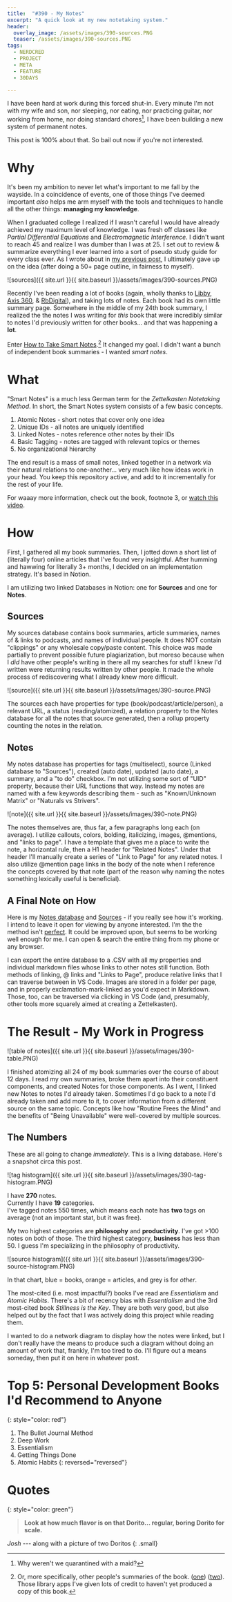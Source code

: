 ```yaml
---
title:  "#390 - My Notes"
excerpt: "A quick look at my new notetaking system."
header:
  overlay_image: /assets/images/390-sources.PNG
  teaser: /assets/images/390-sources.PNG
tags:
  - NERDCRED
  - PROJECT
  - META
  - FEATURE
  - 30DAYS

---
```


I have been hard at work during this forced shut-in. Every minute I'm not with my wife and son, nor sleeping, nor eating, nor practicing guitar, nor working from home, nor doing standard chores[^one], I have been building a new system of permanent notes. 

This post is 100% about that. So bail out now if you're not interested.

# Why

It's been my ambition to never let what's important to me fall by the wayside. In a coincidence of events, one of those things I've deemed important *also* helps me arm myself with the tools and techniques to handle all the other things: **managing my knowledge**. 

When I graduated college I realized if I wasn't careful I would have already achieved my maximum level of knowledge. I was fresh off classes like *Partial Differential Equations* and *Electromagnetic Interference*. I didn't want to reach 45 and realize I was dumber than I was at 25. I set out to review & summarize everything I ever learned into a sort of pseudo study guide for every class ever. As I wrote about in [my previous post](https://aarongilly.com/389-quarantine/#writing), I ultimately gave up on the idea (after doing a 50+ page outline, in fairness to myself).

![sources]({{ site.url }}{{ site.baseurl }}/assets/images/390-sources.PNG)

Recently I've been reading a lot of books (again, wholly thanks to [Libby](https://www.overdrive.com/apps/libby/), [Axis 360](http://axis360.site.baker-taylor.com/), & [RbDigital](https://rbdigital.com/)), and taking lots of notes. Each book had its own little summary page. Somewhere in the middle of my 24th book summary, I realized the the notes I was writing for *this* book that were incredibly similar to notes I'd previously written for other books... and that was happening a **lot**.

Enter [How to Take Smart Notes](https://www.amazon.com/How-Take-Smart-Notes-Nonfiction-ebook/dp/B06WVYW33Y/).[^two] It changed my goal. I didn't want a bunch of independent book summaries - I wanted *smart notes*.

# What

"Smart Notes" is a much less German term for the *Zettelkasten Notetaking Method*. In short, the Smart Notes system consists of a few basic concepts.

1. Atomic Notes - short notes that cover only one idea
2. Unique IDs - all notes are uniquely identified
3. Linked Notes - notes reference other notes by their IDs
4. Basic Tagging - notes are tagged with relevant topics or themes
5. No organizational hierarchy

The end result is a mass of small notes, linked together in a network via their natural relations to one-another... very much like how ideas work in your head. You keep this repository active, and add to it incrementally for the rest of your life. 

For waaay more information, check out the book, footnote 3, or [watch this video](https://vimeo.com/275530205).

# How

First, I gathered all my book summaries. Then, I jotted down a short list of (literally four) online articles that I've found very insightful. After humming and hawwing for literally 3+ months, I decided on an implementation strategy. It's based in Notion.

I am utilizing two linked Databases in Notion: one for **Sources** and one for **Notes**.

## Sources

My sources database contains book summaries, article summaries, names of & links to podcasts, and names of individual people. It does NOT contain "clippings" or any wholesale copy/paste content. This choice was made partially to prevent possible future plagiarization, but moreso because when I *did* have other people's writing in there all my searches for stuff I knew I'd written were returning results written by other people. It made the whole process of rediscovering what I already knew more difficult.

![source]({{ site.url }}{{ site.baseurl }}/assets/images/390-source.PNG)

The sources each have properties for type (book/podcast/article/person), a relevant URL, a status (reading/atomized), a relation property to the Notes database for all the notes that source generated, then a rollup property counting the notes in the relation.

## Notes

My notes database has properties for tags (multiselect), source (Linked database to "Sources"), created (auto date), updated (auto date), a summary, and a "to do" checkbox. I'm not utilizing some sort of "UID" property, because their URL functions that way. Instead my notes are named with a few keywords describing them - such as "Known/Unknown Matrix" or "Naturals vs Strivers". 

![note]({{ site.url }}{{ site.baseurl }}/assets/images/390-note.PNG)

The notes themselves are, thus far, a few paragraphs long each (on average). I utilize callouts, colors, bolding, italicizing, images, @mentions, and "links to page". I have a template that gives me a place to write the note, a horizontal rule, then a H1 header for "Related Notes". Under that header I'll manually create a series of "Link to Page" for any related notes. I also utilize @mention page links in the body of the note when I reference the concepts covered by that note (part of the reason why naming the notes something lexically useful is beneficial).

## A Final Note on How

Here is my [Notes database](https://www.notion.so/a7627b8ed78b4eab9e31364cb7b98eea?v=c957bb0ea6dd42e9a83df8338e11c786) and [Sources](https://www.notion.so/e301531cc1ee4ad7ae537d87f9681116?v=2136c19212174a24956154a130b78b1b) - if you really see how it's working. I intend to leave it open for viewing by anyone interested. I'm the the method isn't [perfect](https://www.notion.so/Perfection-is-Dangerous-ee2d6db59fef4d359e791c72328bbce5). It could be improved upon, but seems to be working well enough for me. I can open & search the entire thing from my phone or any browser. 

I can export the entire database to a .CSV with all my properties and individual markdown files whose links to other notes still function. Both methods of linking, @ links and "Links to Page", produce relative links that I can traverse between in VS Code. Images are stored in a folder per page, and in properly exclamation-mark-linked as you'd expect in Markdown. Those, too, can be traversed via clicking in VS Code (and, presumably, other tools more squarely aimed at creating a Zettelkasten).

# The Result - My Work in Progress

![table of notes]({{ site.url }}{{ site.baseurl }}/assets/images/390-table.PNG)

I finished atomizing all 24 of my book summaries over the course of about 12 days. I read my own summaries, broke them apart into their constituent components, and created Notes for those components. As I went, I linked new Notes to notes I'd already taken. Sometimes I'd go back to a note I'd already taken and add more to it, to cover information from a different source on the same topic. Concepts like how "Routine Frees the Mind" and the benefits of "Being Unavailable" were well-covered by multiple sources.

## The Numbers

These are all going to change *immediately*. This is a living database. Here's a snapshot circa this post.

![tag histogram]({{ site.url }}{{ site.baseurl }}/assets/images/390-tag-histogram.PNG)

I have **270** notes.  
Currently I have **19** categories.  
I've tagged notes 550 times, which means each note has **two** tags on average (not an important stat, but it was free).  

My two highest categories are **philosophy** and **productivity**. I've got >100 notes on both of those. The third highest category, **business** has less than 50. I guess I'm specializing in the philosophy of productivity.

![source histogram]({{ site.url }}{{ site.baseurl }}/assets/images/390-source-histogram.PNG)

In that chart, blue = books, orange = articles, and grey is for *other*.

The most-cited (i.e. most impactful?) books I've read are *Essentialism* and *Atomic Habits*. There's a bit of recency bias with *Essentialism* and the 3rd most-cited book *Stillness is the Key*. They are both very good, but also helped out by the fact that I was actively doing this project while reading them.

I wanted to do a network diagram to display how the notes were linked, but I don't really have the means to produce such a diagram without doing an amount of work that, frankly, I'm too tired to do. I'll figure out a means someday, then put it on here in whatever post.

# Top 5: Personal Development Books I'd Recommend to Anyone
{: style="color: red"}

1. The Bullet Journal Method
2. Deep Work
3. Essentialism
4. Getting Things Done
5. Atomic Habits
{: reversed="reversed"}

# Quotes
{: style="color: green"}
> **Look at how much flavor is on that Dorito... regular, boring Dorito for scale.**  

<cite>Josh</cite> --- along with a picture of two Doritos
{: .small}

[^one]:  Why weren't we quarantined with a maid?  
[^two]:  Or, more specifically, other people's summaries of the book. ([one](https://fortelabs.co/blog/how-to-take-smart-notes)) ([two](http://www.markwk.com/smart-notes.html)). Those library apps I've given lots of credit to haven't yet produced a copy of this book.
